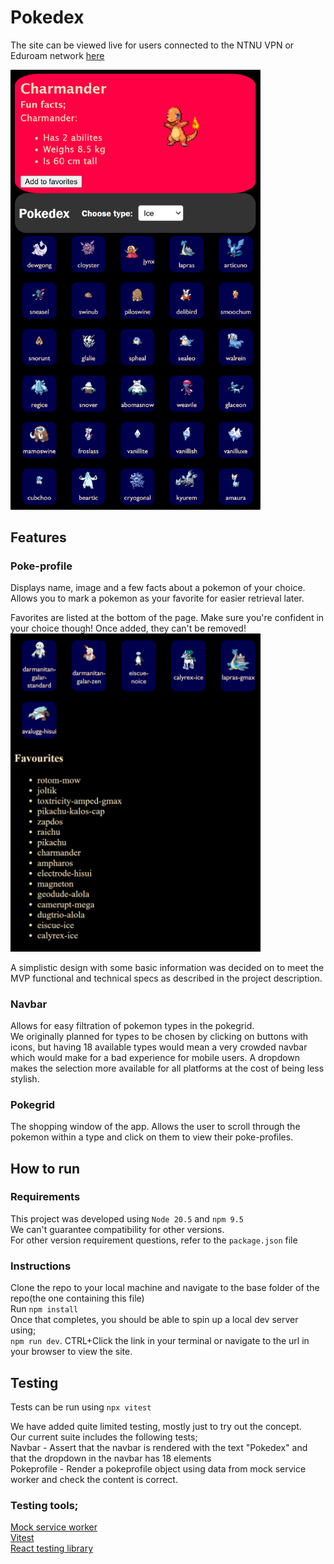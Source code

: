 # Pokedex

The site can be viewed live for users connected to the NTNU VPN or Eduroam network [here](it2810-56.idi.ntnu.no)

<img src="resources/main.png" alt="image of application" width="400">

## Features

### Poke-profile

Displays name, image and a few facts about a pokemon of your choice.<br>
Allows you to mark a pokemon as your favorite for easier retrieval later.<br>

Favorites are listed at the bottom of the page. Make sure you're confident in your choice though! Once added, they can't
be removed!<br>
<img src="resources/favorites.png" alt="image of application" width="400">

A simplistic design with some basic information was decided on to meet the MVP functional and technical specs as
described in the project description.

### Navbar

Allows for easy filtration of pokemon types in the pokegrid.<br>
We originally planned for types to be chosen by clicking on buttons with icons, but having 18 available types would mean
a very crowded navbar which would make for a bad experience for mobile users. A dropdown makes the selection more
available for all platforms at the cost of being less stylish.

### Pokegrid

The shopping window of the app. Allows the user to scroll through the pokemon within a type and click on them to view
their poke-profiles.

## How to run

### Requirements

This project was developed using ``Node 20.5`` and ``npm 9.5``<br>
We can't guarantee compatibility for other versions.<br>
For other version requirement questions, refer to the ``package.json`` file<br>

### Instructions

Clone the repo to your local machine and navigate to the base folder of the repo(the one containing this file)<br>
Run ``npm install``<br>
Once that completes, you should be able to spin up a local dev server using;<br>
```npm run dev```. CTRL+Click the link in your terminal or navigate to the url in your browser to view the site.<br>

## Testing

Tests can be run using `npx vitest`

We have added quite limited testing, mostly just to try out the concept.<br>
Our current suite includes the following tests;<br>
Navbar - Assert that the navbar is rendered with the text "Pokedex" and that the dropdown in the navbar has 18
elements<br>
Pokeprofile - Render a pokeprofile object using data from mock service worker and check the content is correct.

### Testing tools;

[Mock service worker](https://mswjs.io/)<br>
[Vitest](https://vitest.dev/)<br>
[React testing library](https://testing-library.com/docs/react-testing-library)<br>
